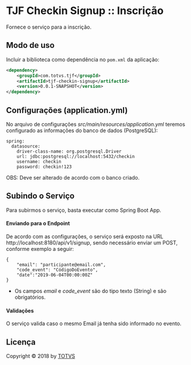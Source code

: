 # TJF Checkin Signup :: Inscrição

Fornece o serviço para a inscrição.


## Modo de uso

Incluir a biblioteca como dependência no `pom.xml` da aplicação:

```xml
<dependency>
    <groupId>com.totvs.tjf</groupId>
    <artifactId>tjf-checkin-signup</artifactId>
    <version>0.0.1-SNAPSHOT</version>
</dependency>
```


## Configurações (application.yml)

No arquivo de configurações _src/main/resources/application.yml_ teremos configurado as informações do banco de dados (PostgreSQL):

```
spring:
  datasource:
    driver-class-name: org.postgresql.Driver
    url: jdbc:postgresql://localhost:5432/checkin
    username: checkin
    password: checkin!123
```
    
OBS: Deve ser alterado de acordo com o banco criado.

## Subindo o Serviço

Para subirmos o serviço, basta executar como Spring Boot App.

#### Enviando para o Endpoint

De acordo com as configurações, o serviço será exposto na URL http://localhost:8180/api/v1/signup, sendo necessário enviar um POST, conforme exemplo a seguir:

```
{
	"email": "participante@email.com",
	"code_event": "CódigoDoEvento",
	"date":"2019-06-04T00:00:00Z"
}
```

* Os campos _email_ e _code_event_ são do tipo texto (String) e são obrigatórios.

#### Validações

O serviço valida caso o mesmo Email já tenha sido informado no evento.

## Licença

Copyright &copy; 2018 by [TOTVS](https://www.totvs.com)
